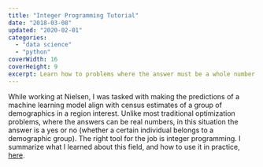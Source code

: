 ```yaml
---
title: "Integer Programming Tutorial"
date: "2018-03-08"
updated: "2020-02-01"
categories:
  - "data science"
  - "python"
coverWidth: 16
coverHeight: 9
excerpt: Learn how to problems where the answer must be a whole number.
---
```


While working at Nielsen, I was tasked with making the predictions of a machine learning model align with census estimates of a group of demographics in a region interest. Unlike most traditional optimization problems, where the answers can be real numbers, in this situation the answer is a yes or no (whether a certain individual belongs to a demographic group). The right tool for the job is integer programming. I summarize what I learned about this field, and how to use it in practice, [here](https://towardsdatascience.com/integer-programming-in-python-1cbdfa240df2).